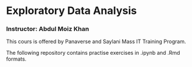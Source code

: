 # Exploratory Data Analysis
### Instructor: Abdul Moiz Khan

This cours is offered by Panaverse and Saylani Mass IT Training Program.

The following repository contains practise exercises in .ipynb and .Rmd formats.
